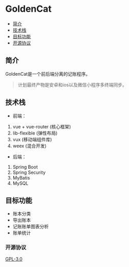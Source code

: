# GoldenCat
* [简介](#简介)
* [技术栈](#技术栈)
* [目标功能](#目标功能)
* [开源协议](#开源协议)
## 简介
GoldenCat是一个前后端分离的记账程序。
>计划最终产物是安卓和ios以及微信小程序多终端同步。

## 技术栈
 - 前端：
 1. vue + vue-router (核心框架)
 2. lib-flexible (弹性布局)
 3. vux (移动端组件库)
 4. weex (混合开发) 
 - 后端：
 1. Spring Boot  
 2. Spring Security  
 3. MyBatis
 4. MySQL
## 目标功能
 - 账本分类  
 - 导出账本  
 - 记账账单图表分析     
 - 账单统计    
### 开源协议
[GPL-3.0](https://choosealicense.com/licenses/gpl-3.0/)  
